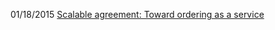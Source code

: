 01/18/2015 [Scalable agreement: Toward ordering as a service](https://www.usenix.org/legacy/event/hotdep10/tech/full_papers/Kapritsos.pdf)
